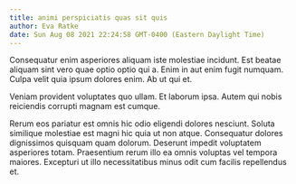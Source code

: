 ```yaml
---
title: animi perspiciatis quas sit quis
author: Eva Ratke
date: Sun Aug 08 2021 22:24:58 GMT-0400 (Eastern Daylight Time)
---
```

Consequatur enim asperiores aliquam iste molestiae incidunt. Est beatae aliquam sint vero quae optio optio qui a. Enim in aut enim fugit numquam. Culpa velit quia ipsum dolores enim. Ab ut qui et.

 Veniam provident voluptates quo ullam. Et laborum ipsa. Autem qui nobis reiciendis corrupti magnam est cumque.

 Rerum eos pariatur est omnis hic odio eligendi dolores nesciunt. Soluta similique molestiae est magni hic quia ut non atque. Consequatur dolores dignissimos quisquam quam dolorum. Deserunt impedit voluptatem asperiores totam. Praesentium rerum illo ea omnis voluptas vel tempora maiores. Excepturi ut illo necessitatibus minus odit cum facilis repellendus et.
